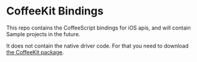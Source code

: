 CoffeeKit Bindings
==================

This repo contains the CoffeeScript bindings for iOS apis, and will contain Sample projects
in the future.

It does not contain the native driver code.  For that you need to download [the CoffeeKit package](http://toshokelectric.com/coffeekit/download).
